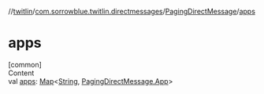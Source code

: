 //[twitlin](../../index.md)/[com.sorrowblue.twitlin.directmessages](../index.md)/[PagingDirectMessage](index.md)/[apps](apps.md)



# apps  
[common]  
Content  
val [apps](apps.md): [Map](https://kotlinlang.org/api/latest/jvm/stdlib/kotlin.collections/-map/index.html)<[String](https://kotlinlang.org/api/latest/jvm/stdlib/kotlin/-string/index.html), [PagingDirectMessage.App](-app/index.md)>  



